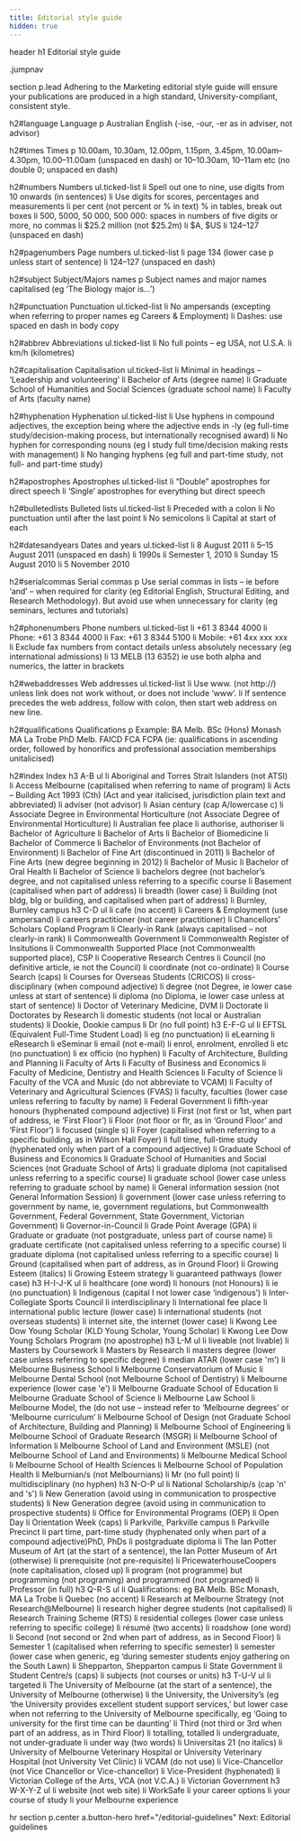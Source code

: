 ```yaml
---
title: Editorial style guide
hidden: true
---
```


header
  h1 Editorial style guide

.jumpnav

section
  p.lead Adhering to the Marketing editorial style guide will ensure your publications are produced in a high standard, University-compliant, consistent style.

  h2#language Language
  p Australian English (-ise, -our, -er as in adviser, not advisor)

  h2#times Times
  p 10.00am, 10.30am, 12.00pm, 1.15pm, 3.45pm, 10.00am–4.30pm, 10.00–11.00am (unspaced en dash) or 10–10.30am, 10–11am etc (no double 0; unspaced en dash)

  h2#numbers Numbers
  ul.ticked-list
    li Spell out one to nine, use digits from 10 onwards (in sentences)
    li Use digits for scores, percentages and measurements
    li per cent (not percent or % in text) % in tables, break out boxes
    li 500, 5000, 50 000, 500 000: spaces in numbers of five digits or more, no commas
    li $25.2 million (not $25.2m)
    li $A, $US
    li 124–127 (unspaced en dash)

  h2#pagenumbers Page numbers
  ul.ticked-list
    li page 134 (lower case p unless start of sentence)
    li 124–127 (unspaced en dash)

  h2#subject Subject/Majors names
  p Subject names and major names capitalised (eg ‘The Biology major is...’)

  h2#punctuation Punctuation
  ul.ticked-list
    li No ampersands (excepting when referring to proper names eg Careers & Employment)
    li Dashes: use spaced en dash in body copy

  h2#abbrev Abbreviations
  ul.ticked-list
    li No full points – eg USA, not U.S.A.
    li km/h (kilometres)

  h2#capitalisation Capitalisation
  ul.ticked-list
    li Minimal in headings – ‘Leadership and volunteering’
    li Bachelor of Arts (degree name)
    li Graduate School of Humanities and Social Sciences (graduate school name)
    li Faculty of Arts (faculty name)

  h2#hyphenation Hyphenation
  ul.ticked-list
    li Use hyphens in compound adjectives, the exception being where the adjective ends in -ly (eg full-time study/decision-making process, but internationally recognised award)
    li No hyphen for corresponding nouns (eg I study full time/decision making rests with management)
    li No hanging hyphens (eg full and part-time study, not full- and part-time study)

  h2#apostrophes Apostrophes
  ul.ticked-list
    li “Double” apostrophes for direct speech
    li ‘Single’ apostrophes for everything but direct speech

  h2#bulletedlists Bulleted lists
  ul.ticked-list
    li Preceded with a colon
    li No punctuation until after the last point
    li No semicolons
    li Capital at start of each

  h2#datesandyears Dates and years
  ul.ticked-list
    li 8 August 2011
    li 5–15 August 2011 (unspaced en dash)
    li 1990s
    li Semester 1, 2010
    li Sunday 15 August 2010
    li 5 November 2010

  h2#serialcommas Serial commas
  p Use serial commas in lists – ie before ‘and’ – when required for clarity (eg Editorial English, Structural Editing, and Research Methodology). But avoid use when unnecessary for clarity (eg seminars, lectures and tutorials)

  h2#phonenumbers Phone numbers
  ul.ticked-list
    li +61 3 8344 4000
    li Phone: +61 3 8344 4000
    li Fax: +61 3 8344 5100
    li Mobile: +61 4xx xxx xxx
    li Exclude fax numbers from contact details unless absolutely necessary (eg international admissions)
    li 13 MELB (13 6352) ie use both alpha and numerics, the latter in brackets

  h2#webaddresses Web addresses
  ul.ticked-list
    li Use www. (not http://) unless link does not work without, or does not include ‘www’.
    li If sentence precedes the web address, follow with colon, then start web address on new line.

  h2#qualifications Qualifications
  p Example: BA Melb. BSc (Hons) Monash MA La Trobe PhD Melb. FAICD FCA FCPA (ie: qualifications in ascending order, followed by honorifics and professional association memberships unitalicised)

  h2#index Index
  h3 A-B
  ul
    li Aboriginal and Torres Strait Islanders (not ATSI)
    li Access Melbourne (capitalised when referring to name of program)
    li Acts – Building Act 1993 (Cth) (Act and year italicised, jurisdiction plain text and abbreviated)
    li adviser (not advisor)
    li Asian century (cap A/lowercase c)
    li Associate Degree in Environmental Horticulture (not Associate Degree of Environmental Horticulture)
    li Australian fee place
    li authorise, authoriser
    li Bachelor of Agriculture
    li Bachelor of Arts
    li Bachelor of Biomedicine
    li Bachelor of Commerce
    li Bachelor of Environments (not Bachelor of Environment)
    li Bachelor of Fine Art (discontinued in 2011)
    li Bachelor of Fine Arts (new degree beginning in 2012)
    li Bachelor of Music
    li Bachelor of Oral Health
    li Bachelor of Science
    li bachelors degree (not bachelor’s degree, and not capitalised unless referring to a specific course
    li Basement (capitalised when part of address)
    li breadth (lower case)
    li Building (not bldg, blg or building, and capitalised when part of address)
    li Burnley, Burnley campus
  h3 C-D
  ul
    li cafe (no accent)
    li Careers & Employment (use ampersand)
    li careers practitioner (not career practitioner)
    li Chancellors’ Scholars Copland Program
    li Clearly-in Rank (always capitalised – not clearly-in rank)
    li Commonwealth Government
    li Commonwealth Register of Insitutions
    li Commonwealth Supported Place (not Commonwealth supported place), CSP
    li Cooperative Research Centres
    li Council (no definitive article, ie not the Council)
    li coordinate (not co-ordinate)
    li Course Search (caps)
    li Courses for Overseas Students (CRICOS)
    li cross-disciplinary (when compound adjective)
    li degree (not Degree, ie lower case unless at start of sentence)
    li diploma (no Diploma, ie lower case unless at start of sentence)
    li Doctor of Veterinary Medicine, DVM
    li Doctorate
    li Doctorates by Research
    li domestic students (not local or Australian students)
    li Dookie, Dookie campus
    li Dr (no full point)
  h3 E-F-G
  ul
    li EFTSL (Equivalent Full-Time Student Load)
    li eg (no punctuation)
    li eLearning
    li eResearch
    li eSeminar
    li email (not e-mail)
    li enrol, enrolment, enrolled
    li etc (no punctuation)
    li ex officio (no hyphen)
    li Faculty of Architecture, Building and Planning
    li Faculty of Arts
    li Faculty of Business and Economics
    li Faculty of Medicine, Dentistry and Health Sciences
    li Faculty of Science
    li Faculty of the VCA and Music (do not abbreviate to VCAM)
    li Faculty of Veterinary and Agricultural Sciences (FVAS)
    li faculty, faculties (lower case unless referring to faculty by name)
    li Federal Government
    li fifth-year honours (hyphenated compound adjective)
    li First (not first or 1st, when part of address, ie ‘First Floor’)
    li Floor (not floor or flr, as in ‘Ground Floor’ and ‘First Floor’)
    li focused (single s)
    li Foyer (capitalised when referring to a specific building, as in Wilson Hall Foyer)
    li full time, full-time study (hyphenated only when part of a compound adjective)
    li Graduate School of Business and Economics
    li Graduate School of Humanities and Social Sciences (not Graduate School of Arts)
    li graduate diploma (not capitalised unless referring to a specific course)
    li graduate school (lower case unless referring to graduate school by name)
    li General information session (not General Information Session)
    li government (lower case unless referring to government by name, ie, government regulations, but Commonwealth Government, Federal Government, State Government, Victorian Government)
    li Governor-in-Council
    li Grade Point Average (GPA)
    li Graduate or graduate (not postgraduate, unless part of course name)
    li graduate certificate (not capitalised unless referring to a specific course)
    li graduate diploma (not capitalised unless referring to a specific course)
    li Ground (capitalised when part of address, as in Ground Floor)
    li Growing Esteem (italics)
    li Growing Esteem strategy
    li guaranteed pathways (lower case)
  h3 H-I-J-K
  ul
    li healthcare (one word)
    li honours (not Honours)
    li ie (no punctuation)
    li Indigenous (capital I not lower case ‘indigenous’)
    li Inter-Collegiate Sports Council
    li interdisciplinary
    li International fee place
    li international public lecture (lower case)
    li international students (not overseas students)
    li internet site, the internet (lower case)
    li Kwong Lee Dow Young Scholar (KLD Young Scholar, Young Scholar)
    li Kwong Lee Dow Young Scholars Program (no apostrophe)
  h3 L-M
  ul
    li liveable (not livable)
    li Masters by Coursework
    li Masters by Research
    li masters degree (lower case unless referring to specific degree)
    li median ATAR (lower case 'm')
    li Melbourne Business School
    li Melbourne Conservatorium of Music
    li Melbourne Dental School (not Melbourne School of Dentistry)
    li Melbourne experience (lower case 'e')
    li Melbourne Graduate School of Education
    li Melbourne Graduate School of Science
    li Melbourne Law School
    li Melbourne Model, the (do not use – instead refer to ‘Melbourne degrees’ or ‘Melbourne curriculum’
    li Melbourne School of Design (not Graduate School of Architecture, Building and Planning)
    li Melbourne School of Engineering
    li Melbourne School of Graduate Research (MSGR)
    li Melbourne School of Information
    li Melbourne School of Land and Environment (MSLE) (not Melbourne School of Land and Environments)
    li Melbourne Medical School
    li Melbourne School of Health Sciences
    li Melbourne School of Population Health
    li Melburnian/s (not Melbournians)
    li Mr (no full point)
    li multidisciplinary (no hyphen)
  h3 N-O-P
  ul
    li National Scholarship/s (cap 'n' and 's')
    li New Generation (avoid using in communication to prospective students)
    li New Generation degree (avoid using in communication to prospective students)
    li Office for Environmental Programs (OEP)
    li Open Day
    li Orientation Week (caps)
    li Parkville, Parkville campus
    li Parkville Precinct
    li part time, part-time study (hyphenated only when part of a compound adjective)PhD, PhDs
    li postgraduate diploma
    li The Ian Potter Museum of Art (at the start of a sentence), the Ian Potter Museum of Art (otherwise)
    li prerequisite (not pre-requisite)
    li PricewaterhouseCoopers (note capitalisation, closed up)
    li program (not programme) but programming (not programing) and programmed (not programed)
    li Professor (in full)
  h3 Q-R-S
  ul
    li Qualifications: eg BA Melb. BSc Monash, MA La Trobe
    li Quebec (no accent)
    li Research at Melbourne Strategy (not Research@Melbourne)
    li research higher degree students (not capitalised)
    li Research Training Scheme (RTS)
    li residential colleges (lower case unless referring to specific college)
    li résumé (two accents)
    li roadshow (one word)
    li Second (not second or 2nd when part of address, as in Second Floor)
    li Semester 1 (capitalised when referring to specific semester)
    li semester (lower case when generic, eg ‘during semester students enjoy gathering on the South Lawn)
    li Shepparton, Shepparton campus
    li State Government
    li Student Centre/s (caps)
    li subjects (not courses or units)
  h3 T-U-V
  ul
    li targeted
    li The University of Melbourne (at the start of a sentence), the University of Melbourne (otherwise)
    li the University, the University’s (eg ‘the University provides excellent student support services,’ but lower case when not referring to the University of Melbourne specifically, eg ‘Going to university for the first time can be daunting’
    li Third (not third or 3rd when part of an address, as in Third Floor)
    li totalling, totalled
    li undergraduate, not under-graduate
    li under way (two words)
    li Universitas 21 (no italics)
    li University of Melbourne Veterinary Hospital or University Veterinary Hospital (not University Vet Clinic)
    li VCAM (do not use)
    li Vice-Chancellor (not Vice Chancellor or Vice-chancellor)
    li Vice-President (hyphenated)
    li Victorian College of the Arts, VCA (not V.C.A.)
    li Victorian Government
  h3 W-X-Y-Z
  ul
    li website (not web site)
    li WorkSafe
    li your career options
    li your course of study
    li your Melbourne experience

hr
section
  p.center
    a.button-hero href="/editorial-guidelines" Next: Editorial guidelines